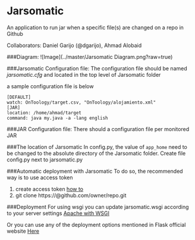 # Jarsomatic

An application to run jar when a specific file(s) are changed on a repo in Github


Collaborators: Daniel Garijo (@dgarijo), Ahmad Alobaid

###Diagram: 
![Image](../master/Jarsomatic Diagram.png?raw=true)




###Jarsomatic Configuration file:
The configuration file should be named *jarsomatic.cfg* and located in the top level of Jarsomatic folder

a sample configuration file is below
```
[DEFAULT]
watch: OnToology/target.csv, "OnToology/alojamiento.xml"
[JAR]
location: /home/ahmad/target
command: java my.java -a -lang english

```

###JAR Configuration file:
There should a configuration file per monitored JAR

###The location of Jarsomatic
In config.py, the value of ```app_home``` need to be changed to the absolute directory of the Jarsomatic folder.
Create file config.py next to jarsomatic.py


###Automatic deployment with Jarsomatic
To do so, the recommended way is to use access token
1. create access token [how to](https://github.com/blog/1509-personal-api-tokens)
2. git clone https://<token>@github.com/owner/repo.git


###Deployment
For using wsgi you can update jarsomatic.wsgi according to your server settings
[Apache with WSGI](http://flask.pocoo.org/docs/0.10/deploying/mod_wsgi/)

Or you can use any of the deployment options mentioned in Flask official website [Here](http://flask.pocoo.org/docs/0.10/deploying/)




